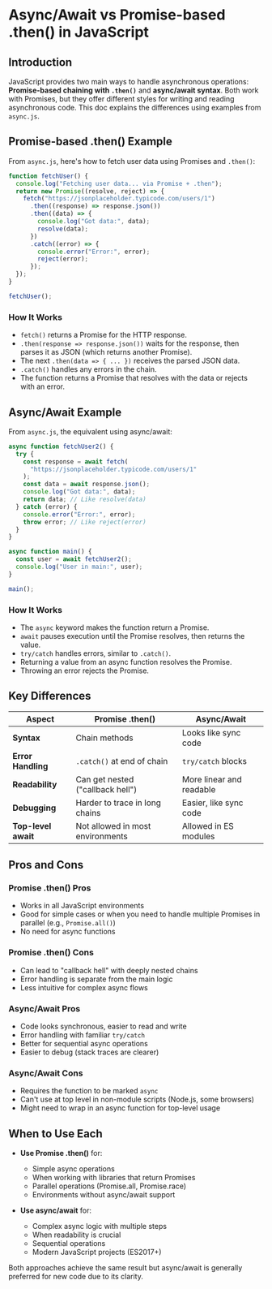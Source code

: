 # Async/Await vs Promise-based .then() in JavaScript

## Introduction

JavaScript provides two main ways to handle asynchronous operations: **Promise-based chaining with `.then()`** and **async/await syntax**. Both work with Promises, but they offer different styles for writing and reading asynchronous code. This doc explains the differences using examples from `async.js`.

## Promise-based .then() Example

From `async.js`, here's how to fetch user data using Promises and `.then()`:

```javascript
function fetchUser() {
  console.log("Fetching user data... via Promise + .then");
  return new Promise((resolve, reject) => {
    fetch("https://jsonplaceholder.typicode.com/users/1")
      .then((response) => response.json())
      .then((data) => {
        console.log("Got data:", data);
        resolve(data);
      })
      .catch((error) => {
        console.error("Error:", error);
        reject(error);
      });
  });
}

fetchUser();
```

### How It Works

- `fetch()` returns a Promise for the HTTP response.
- `.then(response => response.json())` waits for the response, then parses it as JSON (which returns another Promise).
- The next `.then(data => { ... })` receives the parsed JSON data.
- `.catch()` handles any errors in the chain.
- The function returns a Promise that resolves with the data or rejects with an error.

## Async/Await Example

From `async.js`, the equivalent using async/await:

```javascript
async function fetchUser2() {
  try {
    const response = await fetch(
      "https://jsonplaceholder.typicode.com/users/1"
    );
    const data = await response.json();
    console.log("Got data:", data);
    return data; // Like resolve(data)
  } catch (error) {
    console.error("Error:", error);
    throw error; // Like reject(error)
  }
}

async function main() {
  const user = await fetchUser2();
  console.log("User in main:", user);
}

main();
```

### How It Works

- The `async` keyword makes the function return a Promise.
- `await` pauses execution until the Promise resolves, then returns the value.
- `try/catch` handles errors, similar to `.catch()`.
- Returning a value from an async function resolves the Promise.
- Throwing an error rejects the Promise.

## Key Differences

| Aspect              | Promise .then()                  | Async/Await              |
| ------------------- | -------------------------------- | ------------------------ |
| **Syntax**          | Chain methods                    | Looks like sync code     |
| **Error Handling**  | `.catch()` at end of chain       | `try/catch` blocks       |
| **Readability**     | Can get nested ("callback hell") | More linear and readable |
| **Debugging**       | Harder to trace in long chains   | Easier, like sync code   |
| **Top-level await** | Not allowed in most environments | Allowed in ES modules    |

## Pros and Cons

### Promise .then() Pros

- Works in all JavaScript environments
- Good for simple cases or when you need to handle multiple Promises in parallel (e.g., `Promise.all()`)
- No need for async functions

### Promise .then() Cons

- Can lead to "callback hell" with deeply nested chains
- Error handling is separate from the main logic
- Less intuitive for complex async flows

### Async/Await Pros

- Code looks synchronous, easier to read and write
- Error handling with familiar `try/catch`
- Better for sequential async operations
- Easier to debug (stack traces are clearer)

### Async/Await Cons

- Requires the function to be marked `async`
- Can't use at top level in non-module scripts (Node.js, some browsers)
- Might need to wrap in an async function for top-level usage

## When to Use Each

- **Use Promise .then()** for:

  - Simple async operations
  - When working with libraries that return Promises
  - Parallel operations (Promise.all, Promise.race)
  - Environments without async/await support

- **Use async/await** for:
  - Complex async logic with multiple steps
  - When readability is crucial
  - Sequential operations
  - Modern JavaScript projects (ES2017+)

Both approaches achieve the same result but async/await is generally preferred for new code due to its clarity.
